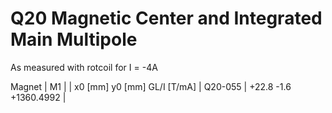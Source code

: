 Q20 Magnetic Center and Integrated Main Multipole
=================================================

As measured with rotcoil for I =  -4A

Magnet  |             M1               |
        | x0 [mm]  y0 [mm] GL/I [T/mA] |
Q20-055 |   +22.8     -1.6 +1360.4992  |
